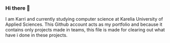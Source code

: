 ### Hi there 👋

<!--
**Karmyl/Karmyl** is a ✨ _special_ ✨ repository because its `README.md` (this file) appears on your GitHub profile.
-->
I am Karri and currently studying computer science at Karelia University of Applied Sciences. This Github account acts as my portfolio and because it contains
only projects made in teams, this file is made for clearing out what have i done in these projects.
